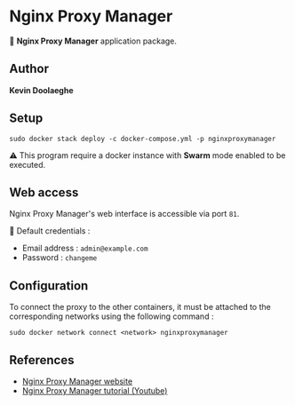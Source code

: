 # Nginx Proxy Manager

:triangular_flag_on_post: **Nginx Proxy Manager** application package.

## Author

**Kevin Doolaeghe**

## Setup

```
sudo docker stack deploy -c docker-compose.yml -p nginxproxymanager
```

:warning: This program require a docker instance with **Swarm** mode enabled to be executed.

## Web access

Nginx Proxy Manager's web interface is accessible via port `81`.

:key: Default credentials :
* Email address : `admin@example.com`
* Password : `changeme`

## Configuration

To connect the proxy to the other containers, it must be attached to the corresponding networks using the following command :
```
sudo docker network connect <network> nginxproxymanager
```

## References

* [Nginx Proxy Manager website](https://nginxproxymanager.com/)
* [Nginx Proxy Manager tutorial (Youtube)](https://www.youtube.com/watch?v=qlcVx-k-02E&t=434s)
